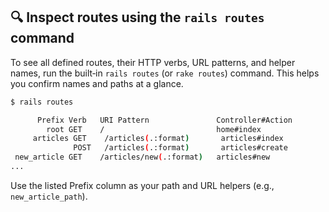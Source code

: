 ## 🔍 Inspect routes using the `rails routes` command

To see all defined routes, their HTTP verbs, URL patterns, and helper names, run the built‑in `rails routes` (or `rake routes`) command. This helps you confirm names and paths at a glance.

```bash
$ rails routes

      Prefix Verb   URI Pattern               Controller#Action
        root GET    /                         home#index
     articles GET    /articles(.:format)       articles#index
              POST   /articles(.:format)       articles#create
 new_article GET    /articles/new(.:format)   articles#new
...
```

Use the listed Prefix column as your path and URL helpers (e.g., `new_article_path`).